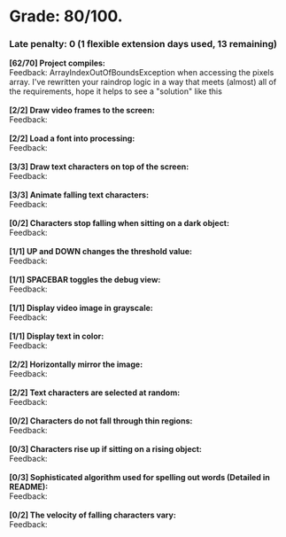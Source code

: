 # Grade: 80/100.

### Late penalty: 0 (1 flexible extension days used, 13 remaining)

**[62/70] Project compiles:**<br/>Feedback: ArrayIndexOutOfBoundsException when accessing the pixels array. I've rewritten your raindrop logic in a way that meets (almost) all of the requirements, hope it helps to see a "solution" like this<br/><br/>**[2/2] Draw video frames to the screen:**<br/>Feedback: <br/><br/>**[2/2] Load a font into processing:**<br/>Feedback: <br/><br/>**[3/3] Draw text characters on top of the screen:**<br/>Feedback: <br/><br/>**[3/3] Animate falling text characters:**<br/>Feedback: <br/><br/>**[0/2] Characters stop falling when sitting on a dark object:**<br/>Feedback: <br/><br/>**[1/1] UP and DOWN changes the threshold value:**<br/>Feedback: <br/><br/>**[1/1] SPACEBAR toggles the debug view:**<br/>Feedback: <br/><br/>**[1/1] Display video image in grayscale:**<br/>Feedback: <br/><br/>**[1/1] Display text in color:**<br/>Feedback: <br/><br/>**[2/2] Horizontally mirror the image:**<br/>Feedback: <br/><br/>**[2/2] Text characters are selected at random:**<br/>Feedback: <br/><br/>**[0/2] Characters do not fall through thin regions:**<br/>Feedback: <br/><br/>**[0/3] Characters rise up if sitting on a rising object:**<br/>Feedback: <br/><br/>**[0/3] Sophisticated algorithm used for spelling out words (Detailed in README):**<br/>Feedback: <br/><br/>**[0/2] The velocity of falling characters vary:**<br/>Feedback: <br/><br/>